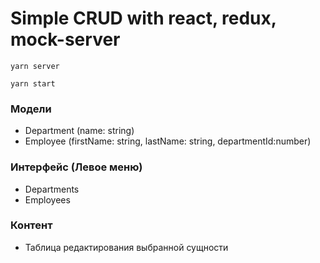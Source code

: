 # Simple CRUD with react, redux, mock-server

```
yarn server
```
```
yarn start
```

### Модели

* Department (name: string)
* Employee (firstName: string, lastName: string, departmentId:number) 

### Интерфейс (Левое меню)

* Departments
* Employees

### Контент

* Таблица редактирования выбранной сущности